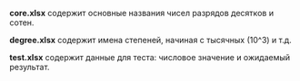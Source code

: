 **core.xlsx** содержит основные названия чисел разрядов десятков и сотен.

**degree.xlsx** содержит имена степеней, начиная с тысячных (10^3) и т.д.

**test.xlsx** содержит данные для теста: числовое значение и ожидаемый результат.